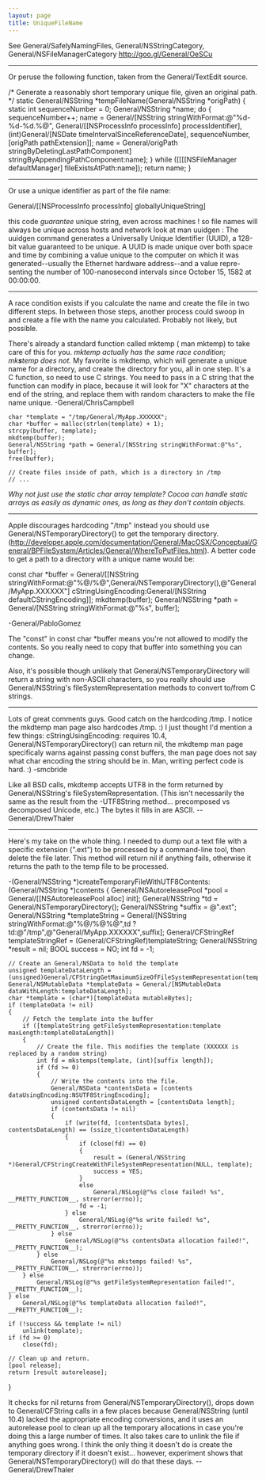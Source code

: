 ```yaml
---
layout: page
title: UniqueFileName
---
```


See General/SafelyNamingFiles, General/NSStringCategory, General/NSFileManagerCategory http://goo.gl/General/OeSCu

----

Or peruse the following function, taken from the General/TextEdit source.

    
/* Generate a reasonably short temporary unique file, given an original path. 
*/ 
static General/NSString *tempFileName(General/NSString *origPath) { 
	static int sequenceNumber = 0; 
	General/NSString *name; 
	do { 
		sequenceNumber++; 
		name = General/[NSString stringWithFormat:@"%d-%d-%d.%@", General/[[NSProcessInfo processInfo] processIdentifier], (int)General/[NSDate timeIntervalSinceReferenceDate], sequenceNumber, [origPath pathExtension]]; 
		name = General/origPath stringByDeletingLastPathComponent] stringByAppendingPathComponent:name]; 
	} while ([[[[NSFileManager defaultManager] fileExistsAtPath:name]); 
	return name; 
} 


----
Or use a unique identifier as part of the file name:

    

General/[[NSProcessInfo processInfo] globallyUniqueString]



this code *guarantee* unique string, even across machines ! so file names will always be unique across hosts and network
look at man uuidgen :
     The uuidgen command generates a Universally Unique Identifier (UUID), a
     128-bit value guaranteed to be unique. A UUID is made unique over both
     space and time by combining a value unique to the computer on which it
     was generated--usually the Ethernet hardware address--and a value repre-
     senting the number of 100-nanosecond intervals since October 15, 1582 at
     00:00:00.

----

A race condition exists if you calculate the name and create the file in two different steps. In between those steps, another process could swoop in and create a file with the name you calculated. Probably not likely, but possible.

There's already a standard function called     mktemp (    man mktemp) to take care of this for you. *mktemp actually has the same race condition; mk**s**temp does not.* My favorite is     mkdtemp, which will generate a unique name for a directory, and create the directory for you, all in one step. It's a C function, so need to use C strings. You need to pass in a C string that the function can modify in place, because it will look for "X" characters at the end of the string, and replace them with random characters to make the file name unique. -General/ChrisCampbell

    
    char *template = "/tmp/General/MyApp.XXXXXX";
    char *buffer = malloc(strlen(template) + 1);
    strcpy(buffer, template);
    mkdtemp(buffer);
    General/NSString *path = General/[NSString stringWithFormat:@"%s", buffer];
    free(buffer);

    // Create files inside of path, which is a directory in /tmp
    // ...



*Why not just use the static char array     template? Cocoa can handle static arrays as easily as dynamic ones, as long as they don't contain objects.*

----

Apple discourages hardcoding "/tmp" instead you should use General/NSTemporaryDirectory() to get the temporary directory. (http://developer.apple.com/documentation/General/MacOSX/Conceptual/General/BPFileSystem/Articles/General/WhereToPutFiles.html). A better code to get a path to a directory with a unique name would be:

    
const char *buffer = General/[[NSString stringWithFormat:@"%@/%@",General/NSTemporaryDirectory(),@"General/MyApp.XXXXXX"] cStringUsingEncoding:General/[NSString defaultCStringEncoding]];
mkdtemp(buffer);
General/NSString *path = General/[NSString stringWithFormat:@"%s", buffer];


-General/PabloGomez

The "const" in     const char *buffer means you're not allowed to modify the contents. So you really need to copy that buffer into something you can change.

Also, it's possible though unlikely that General/NSTemporaryDirectory will return a string with non-ASCII characters, so you really should use General/NSString's fileSystemRepresentation methods to convert to/from C strings.

----

Lots of great comments guys. Good catch on the hardcoding /tmp. I notice the mkdtemp man page also hardcodes /tmp. :) I just thought I'd mention a few things: cStringUsingEncoding: requires 10.4, General/NSTemporaryDirectory() can return nil, the mkdtemp man page specificaly warns against passing const buffers, the man page does not say what char encoding the string should be in.  Man, writing perfect code is hard. :) -smcbride

Like all BSD calls, mkdtemp accepts UTF8 in the form returned by General/NSString's fileSystemRepresentation. (This isn't necessarily the same as the result from the -UTF8String method... precomposed vs decomposed Unicode, etc.) The bytes it fills in are ASCII. --General/DrewThaler

----

Here's my take on the whole thing. I needed to dump out a text file with a specific extension (".ext") to be processed by a command-line tool, then delete the file later. This method will return nil if anything fails, otherwise it returns the path to the temp file to be processed.

    
-(General/NSString *)createTemporaryFileWithUTF8Contents:(General/NSString *)contents
{
    General/NSAutoreleasePool *pool = General/[[NSAutoreleasePool alloc] init];
    General/NSString *td = General/NSTemporaryDirectory();
    General/NSString *suffix = @".ext";
    General/NSString *templateString = General/[NSString stringWithFormat:@"%@/%@%@",td ? td:@"/tmp",@"General/MyApp.XXXXXX",suffix];
    General/CFStringRef templateStringRef = (General/CFStringRef)templateString;
    General/NSString *result = nil;
    BOOL success = NO;
    int fd = -1;
    
    // Create an General/NSData to hold the template
    unsigned templateDataLength = (unsigned)General/CFStringGetMaximumSizeOfFileSystemRepresentation(templateStringRef);
    General/NSMutableData *templateData = General/[NSMutableData dataWithLength:templateDataLength];
    char *template = (char*)[templateData mutableBytes];
    if (templateData != nil)
    {
        // Fetch the template into the buffer
        if ([templateString getFileSystemRepresentation:template maxLength:templateDataLength])
        {
            // Create the file. This modifies the template (XXXXXX is replaced by a random string)
            int fd = mkstemps(template, (int)[suffix length]);
            if (fd >= 0)
            {
                // Write the contents into the file.
                General/NSData *contentsData = [contents dataUsingEncoding:NSUTF8StringEncoding];
                unsigned contentsDataLength = [contentsData length];
                if (contentsData != nil)
                {
                    if (write(fd, [contentsData bytes], contentsDataLength) == (ssize_t)contentsDataLength)
                    {
                        if (close(fd) == 0)
                        {
                            result = (General/NSString *)General/CFStringCreateWithFileSystemRepresentation(NULL, template);
                            success = YES;
                        }
                        else
                            General/NSLog(@"%s close failed! %s", __PRETTY_FUNCTION__, strerror(errno));
                        fd = -1;
                    } else
                        General/NSLog(@"%s write failed! %s", __PRETTY_FUNCTION__, strerror(errno));
                } else
                    General/NSLog(@"%s contentsData allocation failed!", __PRETTY_FUNCTION__);
            } else
                General/NSLog(@"%s mkstemps failed! %s", __PRETTY_FUNCTION__, strerror(errno));
        } else
            General/NSLog(@"%s getFileSystemRepresentation failed!", __PRETTY_FUNCTION__);
    } else
        General/NSLog(@"%s templateData allocation failed!", __PRETTY_FUNCTION__);
    
    if (!success && template != nil)
        unlink(template);
    if (fd >= 0)
        close(fd);
    
    // Clean up and return.
    [pool release];
    return [result autorelease];
}


It checks for nil returns from General/NSTemporaryDirectory(), drops down to General/CFString calls in a few places because General/NSString (until 10.4) lacked the appropriate encoding conversions, and it uses an autorelease pool to clean up all the temporary allocations in case you're doing this a large number of times. It also takes care to unlink the file if anything goes wrong. I think the only thing it doesn't do is create the temporary directory if it doesn't exist... however, experiment shows that General/NSTemporaryDirectory() will do that these days. --General/DrewThaler
